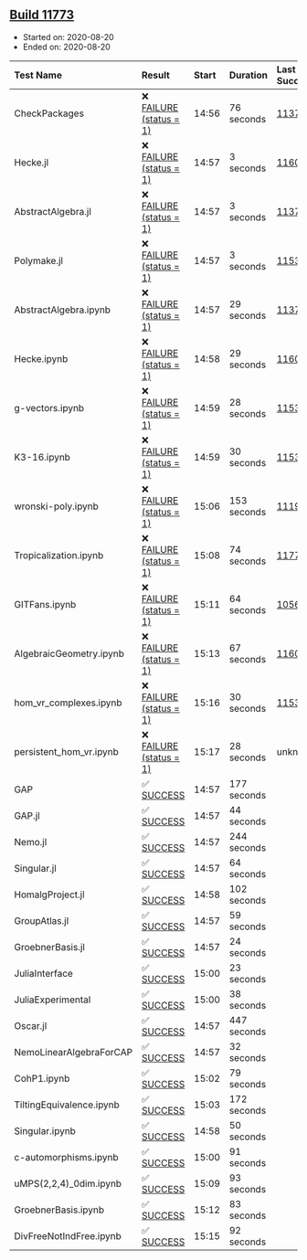 ## [Build 11773](https://oscarci.mathematik.uni-kl.de/job/oscar/11773/)

* Started on: 2020-08-20
* Ended on: 2020-08-20

| Test Name    | Result | Start | Duration | Last Success | First Failure |
|:-------------|:-------|:------|:---------|:-------------|:--------------|
| CheckPackages | ❌ [FAILURE (status = 1)](https://oscarci.mathematik.uni-kl.de/job/oscar/11773/artifact/logs/build-11773/CheckPackages.log) | 14:56 | 76 seconds | [11376](https://oscarci.mathematik.uni-kl.de/job/oscar/11376/) | [11377](https://oscarci.mathematik.uni-kl.de/job/oscar/11377/) |
| Hecke.jl | ❌ [FAILURE (status = 1)](https://oscarci.mathematik.uni-kl.de/job/oscar/11773/artifact/logs/build-11773/Hecke.jl.log) | 14:57 | 3 seconds | [11602](https://oscarci.mathematik.uni-kl.de/job/oscar/11602/) | [11603](https://oscarci.mathematik.uni-kl.de/job/oscar/11603/) |
| AbstractAlgebra.jl | ❌ [FAILURE (status = 1)](https://oscarci.mathematik.uni-kl.de/job/oscar/11773/artifact/logs/build-11773/AbstractAlgebra.jl.log) | 14:57 | 3 seconds | [11376](https://oscarci.mathematik.uni-kl.de/job/oscar/11376/) | [11377](https://oscarci.mathematik.uni-kl.de/job/oscar/11377/) |
| Polymake.jl | ❌ [FAILURE (status = 1)](https://oscarci.mathematik.uni-kl.de/job/oscar/11773/artifact/logs/build-11773/Polymake.jl.log) | 14:57 | 3 seconds | [11532](https://oscarci.mathematik.uni-kl.de/job/oscar/11532/) | [11533](https://oscarci.mathematik.uni-kl.de/job/oscar/11533/) |
| AbstractAlgebra.ipynb | ❌ [FAILURE (status = 1)](https://oscarci.mathematik.uni-kl.de/job/oscar/11773/artifact/logs/build-11773/AbstractAlgebra.ipynb.log) | 14:57 | 29 seconds | [11376](https://oscarci.mathematik.uni-kl.de/job/oscar/11376/) | [11377](https://oscarci.mathematik.uni-kl.de/job/oscar/11377/) |
| Hecke.ipynb | ❌ [FAILURE (status = 1)](https://oscarci.mathematik.uni-kl.de/job/oscar/11773/artifact/logs/build-11773/Hecke.ipynb.log) | 14:58 | 29 seconds | [11602](https://oscarci.mathematik.uni-kl.de/job/oscar/11602/) | [11603](https://oscarci.mathematik.uni-kl.de/job/oscar/11603/) |
| g-vectors.ipynb | ❌ [FAILURE (status = 1)](https://oscarci.mathematik.uni-kl.de/job/oscar/11773/artifact/logs/build-11773/g-vectors.ipynb.log) | 14:59 | 28 seconds | [11532](https://oscarci.mathematik.uni-kl.de/job/oscar/11532/) | [11533](https://oscarci.mathematik.uni-kl.de/job/oscar/11533/) |
| K3-16.ipynb | ❌ [FAILURE (status = 1)](https://oscarci.mathematik.uni-kl.de/job/oscar/11773/artifact/logs/build-11773/K3-16.ipynb.log) | 14:59 | 30 seconds | [11532](https://oscarci.mathematik.uni-kl.de/job/oscar/11532/) | [11533](https://oscarci.mathematik.uni-kl.de/job/oscar/11533/) |
| wronski-poly.ipynb | ❌ [FAILURE (status = 1)](https://oscarci.mathematik.uni-kl.de/job/oscar/11773/artifact/logs/build-11773/wronski-poly.ipynb.log) | 15:06 | 153 seconds | [11192](https://oscarci.mathematik.uni-kl.de/job/oscar/11192/) | [11193](https://oscarci.mathematik.uni-kl.de/job/oscar/11193/) |
| Tropicalization.ipynb | ❌ [FAILURE (status = 1)](https://oscarci.mathematik.uni-kl.de/job/oscar/11773/artifact/logs/build-11773/Tropicalization.ipynb.log) | 15:08 | 74 seconds | [11771](https://oscarci.mathematik.uni-kl.de/job/oscar/11771/) | [11772](https://oscarci.mathematik.uni-kl.de/job/oscar/11772/) |
| GITFans.ipynb | ❌ [FAILURE (status = 1)](https://oscarci.mathematik.uni-kl.de/job/oscar/11773/artifact/logs/build-11773/GITFans.ipynb.log) | 15:11 | 64 seconds | [10566](https://oscarci.mathematik.uni-kl.de/job/oscar/10566/) | [10567](https://oscarci.mathematik.uni-kl.de/job/oscar/10567/) |
| AlgebraicGeometry.ipynb | ❌ [FAILURE (status = 1)](https://oscarci.mathematik.uni-kl.de/job/oscar/11773/artifact/logs/build-11773/AlgebraicGeometry.ipynb.log) | 15:13 | 67 seconds | [11602](https://oscarci.mathematik.uni-kl.de/job/oscar/11602/) | [11603](https://oscarci.mathematik.uni-kl.de/job/oscar/11603/) |
| hom_vr_complexes.ipynb | ❌ [FAILURE (status = 1)](https://oscarci.mathematik.uni-kl.de/job/oscar/11773/artifact/logs/build-11773/hom_vr_complexes.ipynb.log) | 15:16 | 30 seconds | [11532](https://oscarci.mathematik.uni-kl.de/job/oscar/11532/) | [11533](https://oscarci.mathematik.uni-kl.de/job/oscar/11533/) |
| persistent_hom_vr.ipynb | ❌ [FAILURE (status = 1)](https://oscarci.mathematik.uni-kl.de/job/oscar/11773/artifact/logs/build-11773/persistent_hom_vr.ipynb.log) | 15:17 | 28 seconds | unknown | unknown |
| GAP | ✅ [SUCCESS](https://oscarci.mathematik.uni-kl.de/job/oscar/11773/artifact/logs/build-11773/GAP.log) | 14:57 | 177 seconds |  |  |
| GAP.jl | ✅ [SUCCESS](https://oscarci.mathematik.uni-kl.de/job/oscar/11773/artifact/logs/build-11773/GAP.jl.log) | 14:57 | 44 seconds |  |  |
| Nemo.jl | ✅ [SUCCESS](https://oscarci.mathematik.uni-kl.de/job/oscar/11773/artifact/logs/build-11773/Nemo.jl.log) | 14:57 | 244 seconds |  |  |
| Singular.jl | ✅ [SUCCESS](https://oscarci.mathematik.uni-kl.de/job/oscar/11773/artifact/logs/build-11773/Singular.jl.log) | 14:57 | 64 seconds |  |  |
| HomalgProject.jl | ✅ [SUCCESS](https://oscarci.mathematik.uni-kl.de/job/oscar/11773/artifact/logs/build-11773/HomalgProject.jl.log) | 14:58 | 102 seconds |  |  |
| GroupAtlas.jl | ✅ [SUCCESS](https://oscarci.mathematik.uni-kl.de/job/oscar/11773/artifact/logs/build-11773/GroupAtlas.jl.log) | 14:57 | 59 seconds |  |  |
| GroebnerBasis.jl | ✅ [SUCCESS](https://oscarci.mathematik.uni-kl.de/job/oscar/11773/artifact/logs/build-11773/GroebnerBasis.jl.log) | 14:57 | 24 seconds |  |  |
| JuliaInterface | ✅ [SUCCESS](https://oscarci.mathematik.uni-kl.de/job/oscar/11773/artifact/logs/build-11773/JuliaInterface.log) | 15:00 | 23 seconds |  |  |
| JuliaExperimental | ✅ [SUCCESS](https://oscarci.mathematik.uni-kl.de/job/oscar/11773/artifact/logs/build-11773/JuliaExperimental.log) | 15:00 | 38 seconds |  |  |
| Oscar.jl | ✅ [SUCCESS](https://oscarci.mathematik.uni-kl.de/job/oscar/11773/artifact/logs/build-11773/Oscar.jl.log) | 14:57 | 447 seconds |  |  |
| NemoLinearAlgebraForCAP | ✅ [SUCCESS](https://oscarci.mathematik.uni-kl.de/job/oscar/11773/artifact/logs/build-11773/NemoLinearAlgebraForCAP.log) | 14:57 | 32 seconds |  |  |
| CohP1.ipynb | ✅ [SUCCESS](https://oscarci.mathematik.uni-kl.de/job/oscar/11773/artifact/logs/build-11773/CohP1.ipynb.log) | 15:02 | 79 seconds |  |  |
| TiltingEquivalence.ipynb | ✅ [SUCCESS](https://oscarci.mathematik.uni-kl.de/job/oscar/11773/artifact/logs/build-11773/TiltingEquivalence.ipynb.log) | 15:03 | 172 seconds |  |  |
| Singular.ipynb | ✅ [SUCCESS](https://oscarci.mathematik.uni-kl.de/job/oscar/11773/artifact/logs/build-11773/Singular.ipynb.log) | 14:58 | 50 seconds |  |  |
| c-automorphisms.ipynb | ✅ [SUCCESS](https://oscarci.mathematik.uni-kl.de/job/oscar/11773/artifact/logs/build-11773/c-automorphisms.ipynb.log) | 15:00 | 91 seconds |  |  |
| uMPS(2,2,4)_0dim.ipynb | ✅ [SUCCESS](https://oscarci.mathematik.uni-kl.de/job/oscar/11773/artifact/logs/build-11773/uMPS-2-2-4-_0dim.ipynb.log) | 15:09 | 93 seconds |  |  |
| GroebnerBasis.ipynb | ✅ [SUCCESS](https://oscarci.mathematik.uni-kl.de/job/oscar/11773/artifact/logs/build-11773/GroebnerBasis.ipynb.log) | 15:12 | 83 seconds |  |  |
| DivFreeNotIndFree.ipynb | ✅ [SUCCESS](https://oscarci.mathematik.uni-kl.de/job/oscar/11773/artifact/logs/build-11773/DivFreeNotIndFree.ipynb.log) | 15:15 | 92 seconds |  |  |
